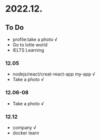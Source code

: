 # 2022.12.

## To Do
- profile:take a photo  √
- Go to lotte world
- IELTS Learning


### 12.05
- nodejs/react/creat-react-app my-app √
- Take a photo √

### 12.06-08
- Take a photo √

### 12.12
- company √
- docker learn

